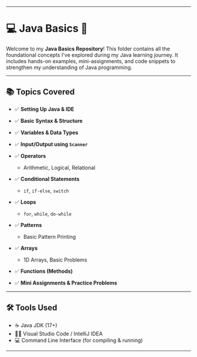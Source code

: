 
---

# 💻 Java Basics 🚀

Welcome to my **Java Basics Repository**!
This folder contains all the foundational concepts I've explored during my Java learning journey. It includes hands-on examples, mini-assignments, and code snippets to strengthen my understanding of Java programming.

---

## 📚 Topics Covered

* ✅ **Setting Up Java & IDE**
* ✅ **Basic Syntax & Structure**
* ✅ **Variables & Data Types**
* ✅ **Input/Output using `Scanner`**
* ✅ **Operators**

  * Arithmetic, Logical, Relational
* ✅ **Conditional Statements**

  * `if`, `if-else`, `switch`
* ✅ **Loops**

  * `for`, `while`, `do-while`
* ✅ **Patterns**

  * Basic Pattern Printing
* ✅ **Arrays**

  * 1D Arrays, Basic Problems
* ✅ **Functions (Methods)**
* ✅ **Mini Assignments & Practice Problems**

---

## 🛠 Tools Used

* ☕ Java JDK (17+)
* 🧑‍💻 Visual Studio Code / IntelliJ IDEA
* 💻 Command Line Interface (for compiling & running)

---

